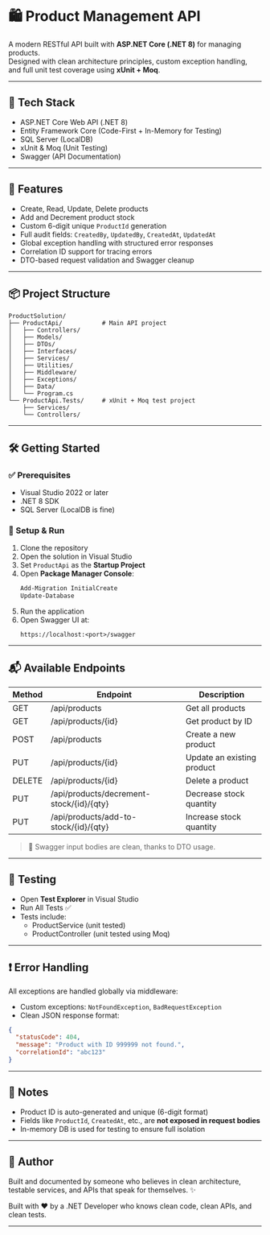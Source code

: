 # 🛍️ Product Management API

A modern RESTful API built with **ASP.NET Core (.NET 8)** for managing products.  
Designed with clean architecture principles, custom exception handling, and full unit test coverage using **xUnit + Moq**.

---

## 🚀 Tech Stack

- ASP.NET Core Web API (.NET 8)
- Entity Framework Core (Code-First + In-Memory for Testing)
- SQL Server (LocalDB)
- xUnit & Moq (Unit Testing)
- Swagger (API Documentation)

---

## 📁 Features

- Create, Read, Update, Delete products
- Add and Decrement product stock
- Custom 6-digit unique `ProductId` generation
- Full audit fields: `CreatedBy`, `UpdatedBy`, `CreatedAt`, `UpdatedAt`
- Global exception handling with structured error responses
- Correlation ID support for tracing errors
- DTO-based request validation and Swagger cleanup

---

## 📦 Project Structure

```
ProductSolution/
├── ProductApi/           # Main API project
│   ├── Controllers/
│   ├── Models/
│   ├── DTOs/
│   ├── Interfaces/
│   ├── Services/
│   ├── Utilities/
│   ├── Middleware/
│   ├── Exceptions/
│   ├── Data/
│   └── Program.cs
└── ProductApi.Tests/     # xUnit + Moq test project
    ├── Services/
    └── Controllers/
```

---

## 🛠️ Getting Started

### ✅ Prerequisites
- Visual Studio 2022 or later
- .NET 8 SDK
- SQL Server (LocalDB is fine)

### 🧪 Setup & Run

1. Clone the repository
2. Open the solution in Visual Studio
3. Set `ProductApi` as the **Startup Project**
4. Open **Package Manager Console**:
   ```powershell
   Add-Migration InitialCreate
   Update-Database
   ```
5. Run the application
6. Open Swagger UI at:
   ```
   https://localhost:<port>/swagger
   ```

---

## 📬 Available Endpoints

| Method | Endpoint                                   | Description                     |
|--------|--------------------------------------------|---------------------------------|
| GET    | /api/products                              | Get all products                |
| GET    | /api/products/{id}                         | Get product by ID               |
| POST   | /api/products                              | Create a new product            |
| PUT    | /api/products/{id}                         | Update an existing product      |
| DELETE | /api/products/{id}                         | Delete a product                |
| PUT    | /api/products/decrement-stock/{id}/{qty}   | Decrease stock quantity         |
| PUT    | /api/products/add-to-stock/{id}/{qty}      | Increase stock quantity         |

> 🧼 Swagger input bodies are clean, thanks to DTO usage.

---

## 🧪 Testing

- Open **Test Explorer** in Visual Studio
- Run All Tests ✅
- Tests include:
  - ProductService (unit tested)
  - ProductController (unit tested using Moq)

---

## ❗ Error Handling

All exceptions are handled globally via middleware:
- Custom exceptions: `NotFoundException`, `BadRequestException`
- Clean JSON response format:
```json
{
  "statusCode": 404,
  "message": "Product with ID 999999 not found.",
  "correlationId": "abc123"
}
```

---

## 📎 Notes

- Product ID is auto-generated and unique (6-digit format)
- Fields like `ProductId`, `CreatedAt`, etc., are **not exposed in request bodies**
- In-memory DB is used for testing to ensure full isolation

---

## 👏 Author

Built and documented by someone who believes in clean architecture, testable services, and APIs that speak for themselves. ✨


Built with ❤️ by a .NET Developer who knows clean code, clean APIs, and clean tests.

---
